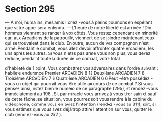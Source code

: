 # Section 295

— A moi, huma ins, mes amis ! criez -vous à pleins poumons en
espérant que votre appel sera entendu.
— L'heure de notre liberté est arrivée !
Dix hommes viennent se ranger à vos côtés. Vous restez
cependant en minorité car, aux Arcadiens de la patrouille,
viennent de se joindre maintenant ceux qui se trouvaient dans le
club. En outre, aucun de vos compagnon n'est armé. Pendant le
combat, vous allez devoir affronter quatre Arcadiens, les uns
après les autres. Si vous n'êtes pas armé vous non plus, vous
devez réduire, penda nt toute la durée de ce combat, votre total

d'hablleté  de 1 point. Vous combattrez vos adversaires dans
l'ordre suivant :
habilete  endurance
Premier  ARCADIEN     8   12
Deuxième  ARCADIEN    7   8
Troisième  ARCADIEN    7   6
Quatrième  ARCADIEN    6   6
Peut -être possédez -vous un objet qui pourrait vous être utile au
cours de ce combat ? Si vous pensez ainsi, notez bien le numéro
de ce paragraphe (295), et rendez -vous immédiatement au 198 .
Si, par miracle vous arrivez à vous tirer sain et sauf de cet te
fâcheuse situation, vous pourrez soit vous rendre à la cabine du
vidéophone, comme vous en aviez l'intention (rendez -vous au
311), soit, si vous estimez que vous avez déjà trop attiré
l'attention sur vous, quitter le club (rend ez-vous au 252 ).